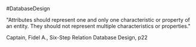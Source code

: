 #DatabaseDesign

"Attributes should represent one and only one characteristic or property of an entity. They should not represent multiple characteristics or properties."

Captain, Fidel A., Six-Step Relation Database Design, p22